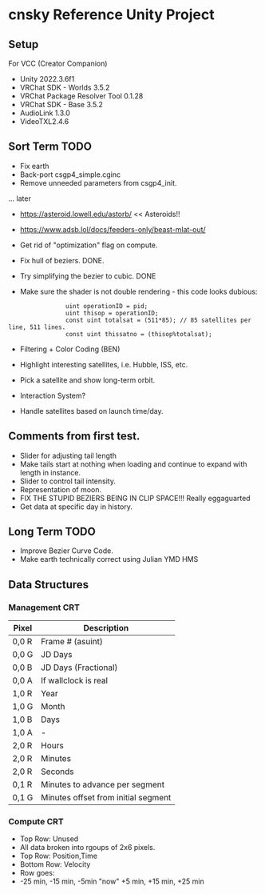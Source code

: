 # cnsky Reference Unity Project

## Setup

For VCC (Creator Companion)
 * Unity 2022.3.6f1
 * VRChat SDK - Worlds 3.5.2
 * VRChat Package Resolver Tool 0.1.28
 * VRChat SDK - Base 3.5.2
 * AudioLink 1.3.0
 * VideoTXL2.4.6

## Sort Term TODO
 * Fix earth
 * Back-port csgp4_simple.cginc
 * Remove unneeded parameters from csgp4_init.
 
... later

 * https://asteroid.lowell.edu/astorb/ << Asteroids!!
 *  https://www.adsb.lol/docs/feeders-only/beast-mlat-out/ 
 * Get rid of "optimization" flag on compute.
 * Fix hull of beziers.   DONE.
 * Try simplifying the bezier to cubic. DONE

 * Make sure the shader is not double rendering - this code looks dubious:
```
				uint operationID = pid;
				uint thisop = operationID;
				const uint totalsat = (511*85); // 85 satellites per line, 511 lines.
				const uint thissatno = (thisop%totalsat); 
```
 * Filtering + Color Coding (BEN)
  * Highlight interesting satellites, i.e. Hubble, ISS, etc.
 * Pick a satellite and show long-term orbit.
 * Interaction System?


 * Handle satellites based on launch time/day.


## Comments from first test.
 * Slider for adjusting tail length
 * Make tails start at nothing when loading and continue to expand with length in instance.
 * Slider to control tail intensity.
 * Representation of moon.
 * FIX THE STUPID BEZIERS BEING IN CLIP SPACE!!! Really eggaguarted 
 * Get data at specific day in history.


## Long Term TODO
 * Improve Bezier Curve Code.
 * Make earth technically correct using Julian YMD HMS
 
## Data Structures


### Management CRT

| Pixel | Description |
| --- | --- |
| 0,0 R |  Frame # (asuint)  |
| 0,0 G | JD Days |
| 0,0 B | JD Days (Fractional) |
| 0,0 A | If wallclock is real |
| 1,0 R | Year |
| 1,0 G | Month |
| 1,0 B | Days |
| 1,0 A | - |
| 2,0 R | Hours |
| 2,0 R | Minutes |
| 2,0 R | Seconds |
| 0,1 R | Minutes to advance per segment |
| 0,1 G | Minutes offset from initial segment |

### Compute CRT

 * Top Row: Unused
 * All data broken into rgoups of 2x6 pixels.
 * Top Row: Position,Time
 * Bottom Row: Velocity
 * Row goes:
 * -25 min, -15 min, -5min "now" +5 min, +15 min, +25 min
 
 
 
 
 